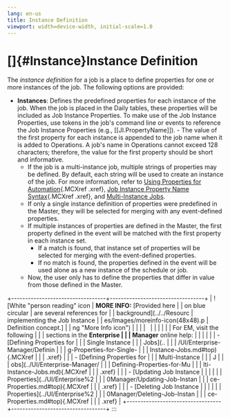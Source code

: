```yaml
---
lang: en-us
title: Instance Definition
viewport: width=device-width, initial-scale=1.0
---
```


#  []{#Instance}Instance Definition 
The *instance definition* for a job is a place to define properties for
one or more instances of the job. The following options are provided:

-   **Instances**: Defines the predefined properties for each instance
    of the job. When the job is placed in the Daily tables, these
    properties will be included as Job Instance Properties. To make use
    of the Job Instance Properties, use tokens in the job's command line
    or events to reference the Job Instance Properties (e.g.,
    \[\[JI.PropertyName\]\]).     -   The value of the first property for each instance is appended to
        the job name when it is added to Operations. A job's name in
        Operations cannot exceed 128 characters; therefore, the value
        for the first property should be short and informative.
    -   If the job is a multi-instance job, multiple strings of
        properties may be defined. By default, each string will be used
        to create an instance of the job. For more information, refer to
        [Using Properties for         Automation](Using-Properties-for-Automation.md){.MCXref
        .xref}, [Job Instance Property Name         Syntax](Using-Properties-for-Automation.md#Job){.MCXref
        .xref}, and [Multi-Instance         Jobs](OpCon-Job-Names.md#Multi-In).
    -   If only a single instance definition of properties were
        predefined in the Master, they will be selected for merging with
        any event-defined properties.
    -   If multiple instances of properties are defined in the Master,
        the first property defined in the event will be matched with the
        first property in each instance set.
        -   If a match is found, that instance set of properties will be
            selected for merging with the event-defined properties.
        -   If no match is found, the properties defined in the event
            will be used alone as a new instance of the schedule or job.
    -   Now, the user only has to define the properties that differ in
        value from those defined in the Master.

+----------------------------------+----------------------------------+
| ![White \"person reading\" icon  | **MORE INFO:** [Provided here    | | on blue circular                 | are several references for       |
| background](../../Resourc        | implementing the Job Instance    |
| es/Images/moreinfo-icon(48x48).p | Definition concept.] |
| ng "More Info icon") |                                  |
|                                  |                                  |
|                                  |                                  |
|                                  | For EM, visit the following      |
|                                  | sections in the **Enterprise     |
|                                  | Manager** online help:           |
|                                  |                                  |
|                                  | -   [Defining Properties for     | |                                  |     Single Instance              |
|                                  |     Jobs](..                     |
|                                  | /UI/Enterprise-Manager/Definin |
|                                  | g-Properties-for-Single- |
|                                  | Instance-Jobs.md#top){.MCXref |
|                                  |     .xref}                       |
|                                  | -   [Defining Properties for     | |                                  |     Multi-Instance               |
|                                  |     J                            |
|                                  | obs](../UI/Enterprise-Manager/ |
|                                  | Defining-Properties-for-Mu |
|                                  | lti-Instance-Jobs.md){.MCXref |
|                                  |     .xref}                       |
|                                  | -   [Updating Job Instance       | |                                  |                                  |
|                                  |   Properties](../UI/Enterprise%2 |
|                                  | 0Manager/Updating-Job-Instan |
|                                  | ce-Properties.md#top){.MCXref |
|                                  |     .xref}                       |
|                                  | -   [Deleting Job Instance       | |                                  |                                  |
|                                  |   Properties](../UI/Enterprise%2 |
|                                  | 0Manager/Deleting-Job-Instan |
|                                  | ce-Properties.md#top){.MCXref |
|                                  |     .xref}                       |
+----------------------------------+----------------------------------+
:::

 

